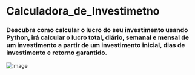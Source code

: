# Calculadora_de_Investimetno
### Descubra como calcular o lucro do seu investimento usando Python, irá calcular o lucro total, diário, semanal e mensal de um investimento a partir de um investimento inicial, dias de investimento e retorno garantido.



![image](https://github.com/JurandirFilho/Calculadora_de_Investimetno/assets/134110583/6bbb87df-1c4e-4968-b52f-051d1fa9b346)



